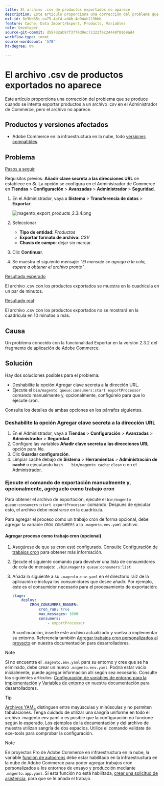 ```yaml
---
title: El archivo .csv de productos exportados no aparece
description: Este artículo proporciona una corrección del problema que se produce cuando se intenta exportar productos a un archivo .csv en el Administrador de Commerce, pero el archivo no aparece.
exl-id: 8e3bb65c-ea75-4af4-ad4b-4d94ab219bbb
feature: Cache, Data Import/Export, Products, Variables
role: Developer
source-git-commit: d55702ab97f3770d0ec71322f6c24448f0169ad4
workflow-type: tm+mt
source-wordcount: '578'
ht-degree: 0%

---
```


# El archivo .csv de productos exportados no aparece

Este artículo proporciona una corrección del problema que se produce cuando se intenta exportar productos a un archivo .csv en el Administrador de Commerce, pero el archivo no aparece.

## Productos y versiones afectados

* Adobe Commerce en la infraestructura en la nube, todo [versiones compatibles](https://magento.com/sites/default/files/magento-software-lifecycle-policy.pdf).

## Problema

<u>Pasos a seguir</u>

Requisitos previos: **Añadir clave secreta a las direcciones URL** se establece en *Sí*. La opción se configura en el Administrador de Commerce en **Tiendas** > **Configuración** > **Avanzadas** > **Administrador** > **Seguridad**.

1. En el Administrador, vaya a **Sistema** > **Transferencia de datos** > **Exportar**.

   ![magento_export_products_2.3.4.png](assets/magento_export_products_2.3.4.png)

1. Seleccionar
   * **Tipo de entidad**: *Productos*
   * **Exportar formato de archivo**: *CSV*
   * **Chasis de campo**: dejar sin marcar.
1. Clic **Continuar**.
1. Se muestra el siguiente mensaje: *&quot;El mensaje se agrega a la cola, espere a obtener el archivo pronto&quot;*.

<u>Resultado esperado</u>

El archivo .csv con los productos exportados se muestra en la cuadrícula en un par de minutos.

<u>Resultado real</u>

El archivo .csv con los productos exportados no se mostrará en la cuadrícula en 10 minutos o más.

## Causa

Un problema conocido con la funcionalidad Exportar en la versión 2.3.2 del fragmento de aplicación de Adobe Commerce.

## Solución

Hay dos soluciones posibles para el problema:

* Deshabilite la opción Agregar clave secreta a la dirección URL.
* Ejecute el `bin/magento queue:consumers:start exportProcessor` comando manualmente y, opcionalmente, configúrelo para que lo ejecute cron.

Consulte los detalles de ambas opciones en los párrafos siguientes.

### Deshabilite la opción Agregar clave secreta a la dirección URL

1. En el Administrador, vaya a **Tiendas** > **Configuración** > **Avanzadas** > **Administrador** > **Seguridad**.
1. Configure las variables **Añadir clave secreta a las direcciones URL** opción para *No.*
1. Clic **Guardar configuración**.
1. Limpiar caché debajo de **Sistema** > **Herramientas** > **Administración de caché** o ejecutando    ```bash    bin/magento cache:clean``` o en el Administrador.

### Ejecute el comando de exportación manualmente y, opcionalmente, agréguelo como trabajo cron

Para obtener el archivo de exportación, ejecute el `bin/magento queue:consumers:start exportProcessor` comando. Después de ejecutar esto, el archivo debe mostrarse en la cuadrícula.


Para agregar el proceso como un trabajo cron de forma opcional, debe agregar la variable `CRON_CONSUMERS` a la `.magento.env.yaml` archivo.

#### Agregar proceso como trabajo cron (opcional)

1. Asegúrese de que su cron esté configurado. Consulte [Configuración de trabajos cron](/docs/commerce-cloud-service/user-guide/configure/app/properties/crons-property.html) para obtener más información.
1. Ejecute el siguiente comando para devolver una lista de consumidores de cola de mensajes:     `./bin/magento queue:consumers:list`
1. Añada lo siguiente a su `.magento.env.yaml` en el directorio raíz de la aplicación e incluya los consumidores que desee añadir. Por ejemplo, este es el consumidor necesario para el procesamiento de exportación:

   ```yaml
   stage:
       deploy:
           CRON_CONSUMERS_RUNNER:
               cron_run: true
               max_messages: 1000
               consumers:
                   - exportProcessor
   ```

   A continuación, inserte este archivo actualizado y vuelva a implementar su entorno. Referencia también [Agregar trabajos cron personalizados al proyecto](/docs/commerce-cloud-service/user-guide/configure/app/properties/crons-property.html#add-custom-cron-jobs-to-your-project) en nuestra documentación para desarrolladores.

>[!NOTE]
>
>Si no encuentra el `.magento.env.yaml` para su entorno y cree que se ha eliminado, debe crear un nuevo `.magento.env.yaml`. Podría estar vacío inicialmente, puede agregar información allí según sea necesario. Consulte los siguientes artículos: [Configuración de variables de entorno para la implementación](/docs/commerce-cloud-service/user-guide/configure/env/configure-env-yaml.html) y [Variables de entorno](/docs/commerce-cloud-service/user-guide/configure/env/stage/variables-intro.html) en nuestra documentación para desarrolladores.

>[!TIP]
>
>[Archivos YAML](https://experienceleague.adobe.com/docs/commerce-cloud-service/user-guide/configure/env/configure-env-yaml.html) distinguen entre mayúsculas y minúsculas y no permiten tabulaciones. Tenga cuidado de utilizar una sangría uniforme en todo el archivo .magento.env.yaml o es posible que la configuración no funcione según lo esperado. Los ejemplos de la documentación y del archivo de muestra utilizan sangría de dos espacios. Utilice el comando validate de ece-tools para comprobar la configuración.

>[!NOTE]
>
>En proyectos Pro de Adobe Commerce en infraestructura en la nube, la variable [función de autocrons](/docs/commerce-cloud-service/user-guide/configure/app/properties/crons-property.html?lang=en#crontab) debe estar habilitado en la infraestructura en la nube de Adobe Commerce para poder agregar trabajos cron personalizados a los entornos de ensayo y producción mediante `.magento.app.yaml`. Si esta función no está habilitada, [crear una solicitud de asistencia](/help/help-center-guide/help-center/magento-help-center-user-guide.md#submit-ticket), para que se le añada el trabajo.
